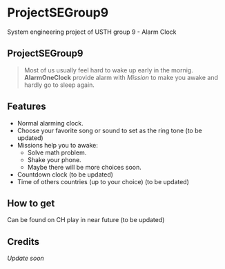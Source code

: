 # ProjectSEGroup9
System engineering project of USTH group 9 - Alarm Clock
## ProjectSEGroup9 ##

>Most of us usually feel hard to wake up early in the mornig. **AlarmOneClock** 
provide alarm with *Mission* to make you awake and hardly go to sleep again. 

## Features ##

- Normal alarming clock.
- Choose your favorite song or sound to set as the ring tone (to be updated)
- Missions help you to awake:
	* Solve math problem.
	* Shake your phone.
	* Maybe there will be more choices soon.
- Countdown clock (to be updated)
- Time of others countries (up to your choice) (to be updated)

## How to get  ##
Can be found on CH play in near future (to be updated)

## Credits ##

*Update soon*
